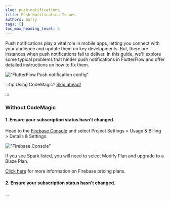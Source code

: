 ```yaml
---
slug: push-notifications
title: Push Notification Issues
authors: barry
tags: []
toc_max_heading_level: 5
---
```


Push notifications play a vital role in mobile apps, letting you connect with your audience and update them on key developments. But, there are instances when push notifications fail to deliver. In this guide, we'll explore some typical problems that hinder push notifications in FlutterFlow and offer detailed instructions on how to fix them.


!["FlutterFlow Push notification config"](./push-notification-assets/push-notifications-ff.png)

:::tip Using CodeMagic? [Skip ahead!](https://mdxjs.com/playground/)

:::

### Without CodeMagic 

#### 1. Ensure your subscription status hasn't changed.
Head to the [Firebase Console](https://console.firebase.google.com/) and select Project Settings > Usage & Billing > Details & Settings. 

!["Firebase Console"](./push-notification-assets/firebase-console.png)


If you see Spark listed, you will need to select Modify Plan and upgrade to a Blaze Plan. 

[Click here](https://firebase.google.com/docs/projects/billing/firebase-pricing-plansoject) for more information on Firebase pricing plans.

#### 2. Ensure your subscription status hasn't changed.


...